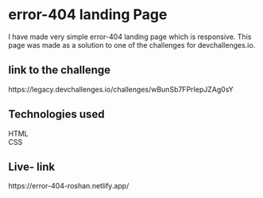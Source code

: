 # error-404 landing Page
I have made very simple error-404 landing page which is responsive. This page was made as a solution to one of the challenges for devchallenges.io.

<h2>link to the challenge</h2>
https://legacy.devchallenges.io/challenges/wBunSb7FPrIepJZAg0sY

<h2>Technologies used</h2>
HTML <br>
CSS

<h2>Live- link</h2>
https://error-404-roshan.netlify.app/
